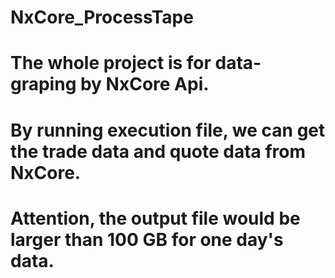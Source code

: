 # NxCore_ProcessTape

# The whole project is for data-graping by NxCore Api.
# By running execution file, we can get the trade data and quote data from NxCore.

# Attention, the output file would be larger than 100 GB for one day's data.
